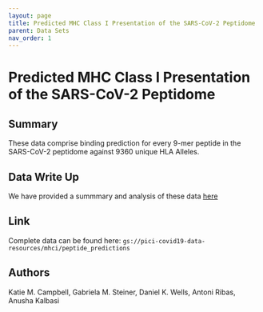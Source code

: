 ```yaml
---
layout: page
title: Predicted MHC Class I Presentation of the SARS-CoV-2 Peptidome
parent: Data Sets
nav_order: 1
---
```


# Predicted MHC Class I Presentation of the SARS-CoV-2 Peptidome

## Summary
These data comprise binding prediction for every 9-mer peptide in the SARS-CoV-2 peptidome against 9360 unique HLA Alleles.

## Data Write Up
We have provided a summmary and analysis of these data [here](/assets/SARS-CoV2_Class-I-Epitopes_BriefReport_20200328.docx)

## Link
Complete data can be found here: 
`gs://pici-covid19-data-resources/mhci/peptide_predictions`

## Authors
Katie M. Campbell, Gabriela M. Steiner, Daniel K. Wells, Antoni Ribas, Anusha Kalbasi


